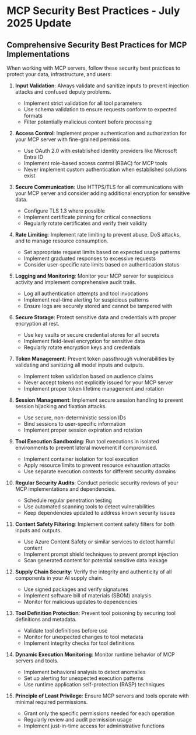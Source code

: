 # MCP Security Best Practices - July 2025 Update

## Comprehensive Security Best Practices for MCP Implementations

When working with MCP servers, follow these security best practices to protect your data, infrastructure, and users:

1. **Input Validation**: Always validate and sanitize inputs to prevent injection attacks and confused deputy problems.
   - Implement strict validation for all tool parameters
   - Use schema validation to ensure requests conform to expected formats
   - Filter potentially malicious content before processing

2. **Access Control**: Implement proper authentication and authorization for your MCP server with fine-grained permissions.
   - Use OAuth 2.0 with established identity providers like Microsoft Entra ID
   - Implement role-based access control (RBAC) for MCP tools
   - Never implement custom authentication when established solutions exist

3. **Secure Communication**: Use HTTPS/TLS for all communications with your MCP server and consider adding additional encryption for sensitive data.
   - Configure TLS 1.3 where possible
   - Implement certificate pinning for critical connections
   - Regularly rotate certificates and verify their validity

4. **Rate Limiting**: Implement rate limiting to prevent abuse, DoS attacks, and to manage resource consumption.
   - Set appropriate request limits based on expected usage patterns
   - Implement graduated responses to excessive requests
   - Consider user-specific rate limits based on authentication status

5. **Logging and Monitoring**: Monitor your MCP server for suspicious activity and implement comprehensive audit trails.
   - Log all authentication attempts and tool invocations
   - Implement real-time alerting for suspicious patterns
   - Ensure logs are securely stored and cannot be tampered with

6. **Secure Storage**: Protect sensitive data and credentials with proper encryption at rest.
   - Use key vaults or secure credential stores for all secrets
   - Implement field-level encryption for sensitive data
   - Regularly rotate encryption keys and credentials

7. **Token Management**: Prevent token passthrough vulnerabilities by validating and sanitizing all model inputs and outputs.
   - Implement token validation based on audience claims
   - Never accept tokens not explicitly issued for your MCP server
   - Implement proper token lifetime management and rotation

8. **Session Management**: Implement secure session handling to prevent session hijacking and fixation attacks.
   - Use secure, non-deterministic session IDs
   - Bind sessions to user-specific information
   - Implement proper session expiration and rotation

9. **Tool Execution Sandboxing**: Run tool executions in isolated environments to prevent lateral movement if compromised.
   - Implement container isolation for tool execution
   - Apply resource limits to prevent resource exhaustion attacks
   - Use separate execution contexts for different security domains

10. **Regular Security Audits**: Conduct periodic security reviews of your MCP implementations and dependencies.
    - Schedule regular penetration testing
    - Use automated scanning tools to detect vulnerabilities
    - Keep dependencies updated to address known security issues

11. **Content Safety Filtering**: Implement content safety filters for both inputs and outputs.
    - Use Azure Content Safety or similar services to detect harmful content
    - Implement prompt shield techniques to prevent prompt injection
    - Scan generated content for potential sensitive data leakage

12. **Supply Chain Security**: Verify the integrity and authenticity of all components in your AI supply chain.
    - Use signed packages and verify signatures
    - Implement software bill of materials (SBOM) analysis
    - Monitor for malicious updates to dependencies

13. **Tool Definition Protection**: Prevent tool poisoning by securing tool definitions and metadata.
    - Validate tool definitions before use
    - Monitor for unexpected changes to tool metadata
    - Implement integrity checks for tool definitions

14. **Dynamic Execution Monitoring**: Monitor runtime behavior of MCP servers and tools.
    - Implement behavioral analysis to detect anomalies
    - Set up alerting for unexpected execution patterns
    - Use runtime application self-protection (RASP) techniques

15. **Principle of Least Privilege**: Ensure MCP servers and tools operate with minimal required permissions.
    - Grant only the specific permissions needed for each operation
    - Regularly review and audit permission usage
    - Implement just-in-time access for administrative functions
